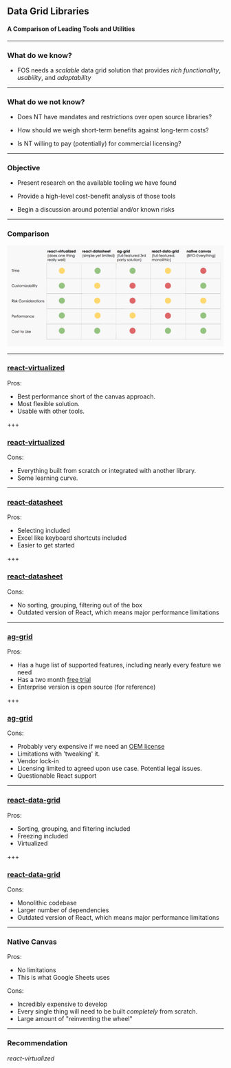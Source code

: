 ## Data Grid Libraries
#### A Comparison of Leading Tools and Utilities

---

### What do we know?

* FOS needs a _scalable_ data grid solution that provides _rich functionality_, _usability_, and _adaptability_

---

### What do we not know?

* Does NT have mandates and restrictions over open source libraries?

* How should we weigh short-term benefits against long-term costs?

* Is NT willing to pay (potentially) for commercial licensing?

---

### Objective

* Present research on the available tooling we have found 

* Provide a high-level cost-benefit analysis of those tools

* Begin a discussion around potential and/or known risks

---

### Comparison 

![Comparison](image.png)

---

### [react-virtualized](https://bvaughn.github.io/react-virtualized/#/components/List)

Pros: 
* Best performance short of the canvas approach. 
* Most flexible solution. 
* Usable with other tools.

+++

### [react-virtualized](https://bvaughn.github.io/react-virtualized/#/components/List)

Cons: 
* Everything built from scratch or integrated with another library.
* Some learning curve.

---

### [react-datasheet](https://nadbm.github.io/react-datasheet/)

Pros:
* Selecting included
* Excel like keyboard shortcuts included
* Easier to get started 

+++

### [react-datasheet](https://nadbm.github.io/react-datasheet/)

Cons:
* No sorting, grouping, filtering out of the box
* Outdated version of React, which means major performance limitations

---

### [ag-grid](https://www.ag-grid.com/)

Pros:
* Has a huge list of supported features, including nearly every feature we need
* Has a two month [free trial](https://www.ag-grid.com/start-trial.php)
* Enterprise version is open source (for reference)

+++

### [ag-grid](https://www.ag-grid.com/)

Cons:

* Probably very expensive if we need an [OEM license](https://www.ag-grid.com/license-pricing)
* Limitations with 'tweaking' it.
* Vendor lock-in
* Licensing limited to agreed upon use case. Potential legal issues.
* Questionable React support

---

### [react-data-grid](http://adazzle.github.io/react-data-grid/)

Pros:
* Sorting, grouping, and filtering included
* Freezing included
* Virtualized

+++

### [react-data-grid](http://adazzle.github.io/react-data-grid/)

Cons:
* Monolithic codebase
* Larger number of dependencies
* Outdated version of React, which means major performance limitations

---

### Native Canvas

Pros:
* No limitations
* This is what Google Sheets uses

Cons:
* Incredibly expensive to develop
* Every single thing will need to be built _completely_ from scratch.
* Large amount of "reinventing the wheel"

---

### Recommendation

*react-virtualized*
